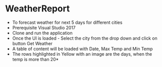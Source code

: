 # WeatherReport
* To forecast  weather for next 5 days for different cities
* Prerequisite Visual Studio 2017
* Clone and run the application
* Once the UI is loaded - Select the city from the drop down and click on button Get Weather
* A table of content will be loaded with Date, Max Temp and Min Temp
* The rows highlighted in Yellow with an image are the days, when the temp is more than 20*
